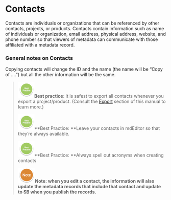 # Contacts

Contacts are individuals or organizations that can be referenced by other contacts, projects, or products. Contacts contain information such as name of individuals or organization, email address, physical address, website, and phone number so that viewers of metadata can communicate with those affiliated with a metadata record.

### General notes on Contacts

Copying contacts will change the ID and the name \(the name will be “Copy of ….”\) but all the other information will be the same.

> ![](/assets/BestPracticeSmall.png)**Best practice**: It is safest to export all contacts whenever you export a project/product. \(Consult the [Export](/export.md) section of this manual to learn more.\)
>
> ![](/assets/BestPracticeSmall.png)**Best Practice: **Leave your contacts in mdEditor so that they’re always available.
>
> ![](/assets/BestPracticeSmall.png)**Best Practice: **Always spell out acronyms when creating contacts
>
> ![](/assets/NoteSmall.png)**Note: when you edit a contact, the information will also update the metadata records that include that contact and update to SB when you publish the records.**

### 



